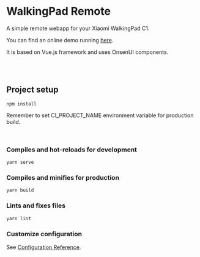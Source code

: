 # WalkingPad Remote

A simple remote webapp for your Xiaomi WalkingPad C1.  

You can find an online demo running [here](https://billyledev.github.io/WalkingPadRemote/index.html).

It is based on Vue.js framework and uses OnsenUI components.  

<br/>
<br/>

## Project setup
```
npm install
```

Remember to set CI_PROJECT_NAME environment variable for production build.

<br/>

### Compiles and hot-reloads for development
```
yarn serve
```

### Compiles and minifies for production
```
yarn build
```

### Lints and fixes files
```
yarn lint
```

### Customize configuration
See [Configuration Reference](https://cli.vuejs.org/config/).
